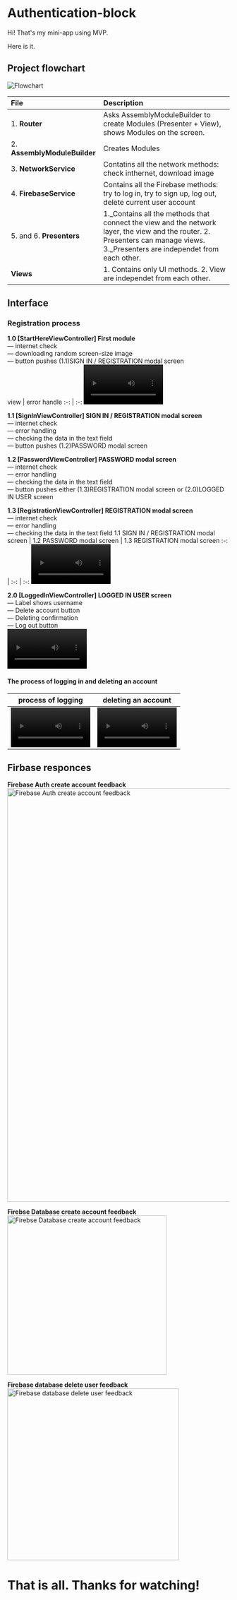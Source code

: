 # Authentication-block

Hi! That's my mini-app using MVP.

Here is it.

## Project flowchart

![Flowchart](https://user-images.githubusercontent.com/106081917/196029086-e3e1a7b9-486e-4cd0-bf7e-42c3da611a2a.jpg)


| File | Description |
|:----|:----|
| 1. **Router** | Asks AssemblyModuleBuilder to create Modules (Presenter + View), shows Modules on the screen.  |
| 2. **AssemblyModuleBuilder** | Creates Modules |
| 3. **NetworkService** | Contatins all the network methods: check inthernet, download image |
| 4. **FirebaseService** | Contains all the Firebase methods: try to log in, try to sign up, log out, delete current user account |
| 5. and 6. **Presenters** | 1._Contains all the methods that connect the view and the network layer, the view and the router.  2. Presenters can manage views.  3._Presenters are independet from each other. |
| **Views** | 1. Contains only UI methods. 2. View are independet from each other. |


## Interface  
### Registration process  

**1.0 [StartHereViewController] First module**  
— internet check  
— downloading random screen-size image  
— button pushes (1.1)SIGN IN / REGISTRATION modal screen  
view | error handle
:-: | :-:
<video src='https://user-images.githubusercontent.com/106081917/196025793-fb98b076-8cc6-4466-aa84-98b9b5711ad9.mp4' width=180/> | <video src='https://user-images.githubusercontent.com/106081917/196025810-06bc90ed-de19-4fcb-9ba0-406391c11d42.mp4' width=180/>


**1.1 [SignInViewController] SIGN IN / REGISTRATION modal screen**  
— internet check  
— error handling  
— checking the data in the text field  
— button pushes (1.2)PASSWORD modal screen 

**1.2 [PasswordViewController] PASSWORD modal screen**  
— internet check  
— error handling  
— checking the data in the text field  
— button pushes either (1.3)REGISTRATION modal screen or (2.0)LOGGED IN USER screen  

**1.3 [RegistrationViewController] REGISTRATION modal screen**  
— internet check  
— error handling  
— checking the data in the text field 
1.1 SIGN IN / REGISTRATION modal screen | 1.2 PASSWORD modal screen | 1.3 REGISTRATION modal screen
:-: | :-: | :-:
<video src='https://user-images.githubusercontent.com/106081917/196026765-9a7a70fc-e38a-461e-9588-2c7ffa4eed82.mp4' width=180/> | <video src='https://user-images.githubusercontent.com/106081917/196026831-ee934f77-d0bb-41b2-8641-6a689755c50f.mp4' width=180/>  | <video src='https://user-images.githubusercontent.com/106081917/196026923-188c1d7f-6252-441b-9f4e-bc50ca872198.mp4' width=180/>

**2.0 [LoggedInViewController] LOGGED IN USER screen**  
— Label shows username  
— Delete account button  
— Deleting confirmation  
— Log out button  
<video src='https://user-images.githubusercontent.com/106081917/196027024-a2cc6a3c-49cd-4cf9-8f6a-ea6652965f44.mp4' width=180/>

#### The process of logging in and deleting an account

process of logging | deleting an account
:-: | :-:
<video src='https://user-images.githubusercontent.com/106081917/196027412-c8458534-4ea3-47d5-8a46-84b593603d3a.mp4' width=180/> | <video src='https://user-images.githubusercontent.com/106081917/196027423-f0cbec7f-e0b2-40bb-bd08-4b14e8b2a419.mp4' width=180/>



## Firbase responces

**Firebase Auth create account feedback**  
<img width="937" alt="Firebase Auth create account feedback" src="https://user-images.githubusercontent.com/106081917/196028983-b5e221aa-141b-4be2-9042-41694cd7cdbb.png">

**Firebse Database create account feedback**  
<img width="361" alt="Firebse Database create account feedback" src="https://user-images.githubusercontent.com/106081917/196028990-d4b12dfc-66c1-4265-9992-0ab5e3fdc161.png">

**Firebase database delete user feedback**  
<img width="389" alt="Firebase database delete user feedback" src="https://user-images.githubusercontent.com/106081917/196029011-8d70d47b-3526-4331-9ca7-5e18dfdeccae.png">


# That is all. Thanks for watching!

















